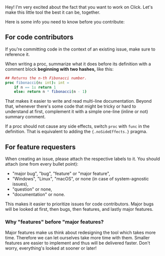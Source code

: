 Hey! I'm very excited about the fact that you want to work on Click. Let's make this little tool the best it can be, together.

Here is some info you need to know before you contribute:

## For code contributors

If you're committing code in the context of an existing issue, make sure to reference it.

When writing a proc, summarize what it does before its definition with a comment block **beginning with two hashes,** like this:

```nim
## Returns the n-th Fibonacci number.
proc fibonacci(n: int): int =
    if n == 1: return 1
    else: return n * fibonacci(n - 1)
```

That makes it easier to write and read multi-line documentation. Beyond that, whenever there's some code that might be tricky or hard to understand at first, complement it with a simple one-line (inline or not) summary comment.

If a proc should not cause any side effects, switch `proc` with `func` in the definition. That is equivalent to adding the `{.noSideEffects.}` pragma.

## For feature requesters

When creating an issue, please attach the respective labels to it. You should attach (one from every bullet point):

-   "major bug", "bug", "feature" or "major feature",
-   "Windows", "Linux", "macOS", or none (in case of system-agnostic issues),
-   "question" or none,
-   "documentation" or none.

This makes it easier to prioritize issues for code contributors. Major bugs will be looked at first, then bugs, then features, and lastly major features.

### Why "features" before "major features?

Major features make us think about redesigning the tool which takes more time. Therefore we can let ourselves take more time with them. Smaller features are easier to implement and thus will be delivered faster. Don't worry, everything's looked at sooner or later!

